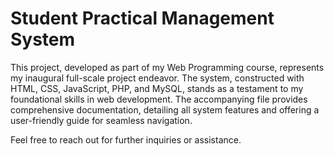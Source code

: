 # Student Practical Management System

This project, developed as part of my Web Programming course, represents my inaugural full-scale project endeavor. The system, constructed with HTML, CSS, JavaScript, PHP, and MySQL, stands as a testament to my foundational skills in web development. The accompanying file provides comprehensive documentation, detailing all system features and offering a user-friendly guide for seamless navigation.

Feel free to reach out for further inquiries or assistance.
